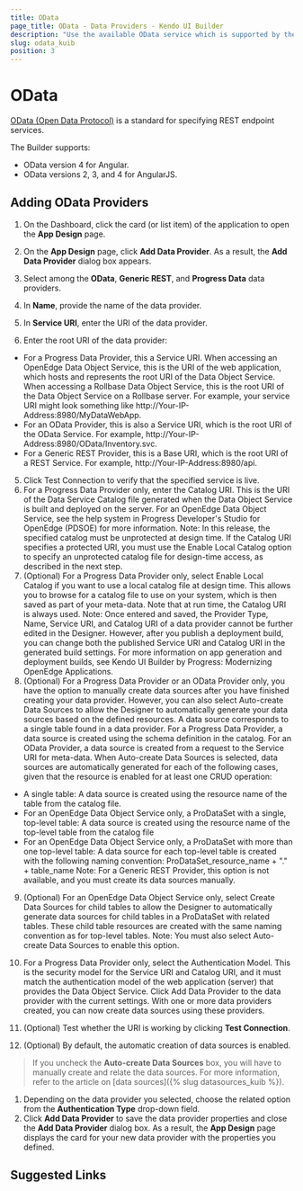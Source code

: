 ```yaml
---
title: OData
page_title: OData - Data Providers - Kendo UI Builder
description: "Use the available OData service which is supported by the Kendo UI Builder tool for creating and managing Angular and AngularJS-based web applications."
slug: odata_kuib
position: 3
---
```


# OData

[OData (Open Data Protocol)](http://www.odata.org/getting-started/basic-tutorial/) is a standard for specifying REST endpoint services.

The Builder supports:
* OData version 4 for Angular.
* OData versions 2, 3, and 4 for AngularJS.

## Adding OData Providers

1. On the Dashboard, click the card (or list item) of the application to open the **App Design** page.
1. On the **App Design** page, click **Add Data Provider**. As a result, the **Add Data Provider** dialog box appears.
1. Select among the **OData**, **Generic REST**, and **Progress Data** data providers.
1. In **Name**, provide the name of the data provider.
1. In **Service URI**, enter the URI of the data provider.

4. Enter the root URI of the data provider:
* For a Progress Data Provider, this a Service URI. When accessing an OpenEdge Data Object Service, this is the URI of the web application, which hosts and represents the root URI of the Data Object Service. When accessing a Rollbase Data Object Service, this is the root URI of the Data Object Service on a Rollbase server. For example, your service URI might look something like http://Your-IP-Address:8980/MyDataWebApp.
* For an OData Provider, this is also a Service URI, which is the root URI of the OData Service. For example, http://Your-IP-Address:8980/OData/Inventory.svc.
* For a Generic REST Provider, this is a Base URI, which is the root URI of a REST Service. For example, http://Your-IP-Address:8980/api.
5. Click Test Connection to verify that the specified service is live.
6. For a Progress Data Provider only, enter the Catalog URI. This is the URI of the Data Service Catalog file generated when the Data Object Service is built and deployed on the server. For an OpenEdge Data Object Service, see the help system in Progress Developer's Studio for OpenEdge (PDSOE) for more information.
Note: In this release, the specified catalog must be unprotected at design time. If the Catalog URI specifies a protected URI, you must use the Enable Local Catalog option to specify an unprotected catalog file for design-time access, as described in the next step.
7. (Optional) For a Progress Data Provider only, select Enable Local Catalog if you want to use a local catalog file at design time. This allows you to browse for a catalog file to use on your system, which is then saved as part of your meta-data. Note that at run time, the Catalog URI is always used.
Note: Once entered and saved, the Provider Type, Name, Service URI, and Catalog URI of a data provider cannot be further edited in the Designer. However, after you publish a deployment build, you can change both the published Service URI and Catalog URI in the generated build settings. For more information on app generation and deployment builds, see Kendo UI Builder by Progress: Modernizing OpenEdge Applications.
8. (Optional) For a Progress Data Provider or an OData Provider only, you have the option to manually create data sources after you have finished creating your data provider. However, you can also select Auto-create Data Sources to allow the Designer to automatically generate your data sources based on the defined resources. A data source corresponds to a single table found in a data provider. For a Progress Data Provider, a data source is created using the schema definition in the catalog. For an OData Provider, a data source is created from a request to the Service URI for meta-data. When Auto-create Data Sources is selected, data sources are automatically generated for each of the following cases, given that the resource is enabled for at least one CRUD operation:
* A single table: A data source is created using the resource name of the table from the catalog file.
* For an OpenEdge Data Object Service only, a ProDataSet with a single, top-level table: A data source is created using the resource name of the top-level table from the catalog file
* For an OpenEdge Data Object Service only, a ProDataSet with more than one top-level table: A data source for each top-level table is created with the following naming convention: ProDataSet_resource_name + "." + table_name
Note: For a Generic REST Provider, this option is not available, and you must create its data sources manually.
9. (Optional) For an OpenEdge Data Object Service only, select Create Data Sources for child tables to allow the Designer to automatically generate data sources for child tables in a ProDataSet with related tables. These child table resources are created with the same naming convention as for top-level tables.
Note: You must also select Auto-create Data Sources to enable this option.
10. For a Progress Data Provider only, select the Authentication Model. This is the security model for the Service URI and Catalog URI, and it must match the authentication model of the web application (server) that provides the Data Object Service.
Click Add Data Provider to the data provider with the current settings. With one or more data providers created, you can now create data sources using these providers.





1. (Optional) Test whether the URI is working by clicking **Test Connection**.
1. (Optional) By default, the automatic creation of data sources is enabled.

  > If you uncheck the **Auto-create Data Sources** box, you will have to manually create and relate the data sources. For more information, refer to the article on [data sources]({% slug datasources_kuib %}).    

1. Depending on the data provider you selected, choose the related option from the **Authentication Type** drop-down field.
1. Click **Add Data Provider** to save the data provider properties and close the **Add Data Provider** dialog box. As a result, the **App Design** page displays the card for your new data provider with the properties you defined.


## Suggested Links
